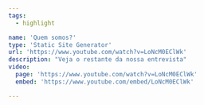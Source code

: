 ```yaml
---
tags:
  - highlight

name: 'Quem somos?'
type: 'Static Site Generator'
url: 'https://www.youtube.com/watch?v=LoNcM0EClWk'
description: "Veja o restante da nossa entrevista"
video: 
  page: 'https://www.youtube.com/watch?v=LoNcM0EClWk'
  embed: 'https://www.youtube.com/embed/LoNcM0EClWk'

---
```



